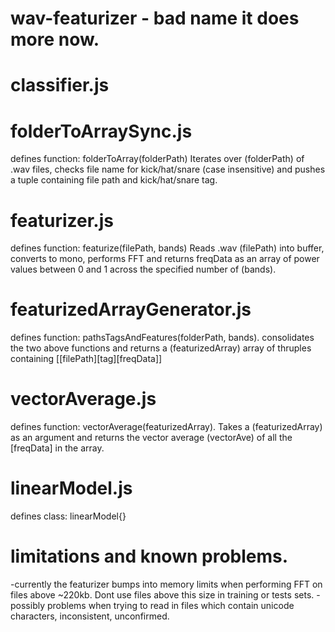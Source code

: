 # wav-featurizer - bad name it does more now.

# classifier.js


# folderToArraySync.js
defines function: folderToArray(folderPath)
Iterates over (folderPath) of .wav files, checks file name for kick/hat/snare (case insensitive) and pushes a tuple containing file path and kick/hat/snare tag.

# featurizer.js
defines function: featurize(filePath, bands)
Reads .wav (filePath) into buffer, converts to mono, performs FFT and returns freqData as an array of power values between 0 and 1 across the specified number of (bands).

# featurizedArrayGenerator.js
defines function: pathsTagsAndFeatures(folderPath, bands). 
consolidates the two above functions and returns a (featurizedArray) array of thruples containing [[filePath][tag][freqData]]

# vectorAverage.js
defines function: vectorAverage(featurizedArray). 
Takes a (featurizedArray) as an argument and returns the vector average (vectorAve) of all the [freqData] in the array.

# linearModel.js
defines class: linearModel{}



# limitations and known problems.
-currently the featurizer bumps into memory limits when performing FFT on files above ~220kb. Dont use files above this size in training or tests sets.
-possibly problems when trying to read in files which contain unicode characters, inconsistent, unconfirmed.
